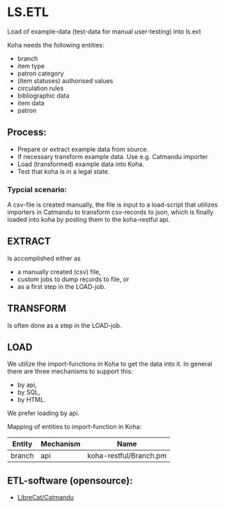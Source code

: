 # LS.ETL
Load of example-data (test-data for manual user-testing) into ls.ext

Koha needs the following entities:
- branch
- item type
- patron category
- (item statuses) authorised values
- circulation rules
- bibliographic data
- item data
- patron

## Process:
- Prepare or extract example data from source.
- If necessary transform example data. Use e.g. Catmandu importer
- Load (transformed) example data into Koha.
- Test that koha is in a legal state.

### Typcial scenario:
A csv-file is created manually, the file is input to a load-script that
utilizes importers in Catmandu to transform csv-records to json, which is
finally loaded into koha by posting them to the koha-restful api.

## EXTRACT
Is accomplished either as 
* a manually created (csv) file,
* custom jobs to dump records to file, or
* as a first step in the LOAD-job.

## TRANSFORM
Is often done as a step in the LOAD-job.

## LOAD
We utilize the import-functions in Koha to get the data into it. In general
there are three mechanisms to support this:
* by api,
* by SQL,
* by HTML. 

We prefer loading by api.

Mapping of entities to import-function in Koha:

Entity | Mechanism | Name
------ | --------- | ----
branch | api       | koha-restful/Branch.pm


## ETL-software (opensource):
* [LibreCat/Catmandu](http://librecat.org/)
